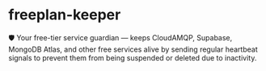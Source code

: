 # freeplan-keeper
🛡️ Your free-tier service guardian — keeps CloudAMQP, Supabase, MongoDB Atlas, and other free services alive by sending regular heartbeat signals to prevent them from being suspended or deleted due to inactivity.
